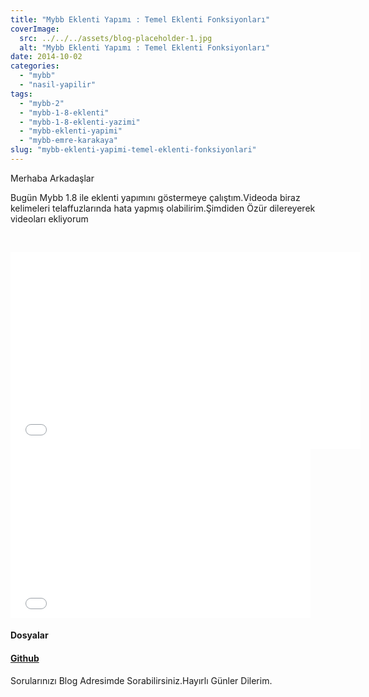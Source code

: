 ```yaml
---
title: "Mybb Eklenti Yapımı : Temel Eklenti Fonksiyonları"
coverImage:
  src: ../../../assets/blog-placeholder-1.jpg
  alt: "Mybb Eklenti Yapımı : Temel Eklenti Fonksiyonları"
date: 2014-10-02
categories: 
  - "mybb"
  - "nasil-yapilir"
tags: 
  - "mybb-2"
  - "mybb-1-8-eklenti"
  - "mybb-1-8-eklenti-yazimi"
  - "mybb-eklenti-yapimi"
  - "mybb-emre-karakaya"
slug: "mybb-eklenti-yapimi-temel-eklenti-fonksiyonlari"
---
```


Merhaba Arkadaşlar

Bugün Mybb 1.8 ile eklenti yapımını göstermeye çalıştım.Videoda biraz kelimeleri telaffuzlarında hata yapmış olabilirim.Şimdiden Özür dilereyerek videoları ekliyorum

 

<iframe width="560" height="315" src="//www.youtube.com/embed/bQp3K7CMlWA" frameborder="0" allowfullscreen="allowfullscreen"></iframe>

  

<iframe width="480" height="270" frameborder="0" src="//www.dailymotion.com/embed/video/x274dg6" allowfullscreen="allowfullscreen"></iframe>

#### Dosyalar

  

#### [Github](https://github.com/EmreKarakaya/Mybb-Eklenti-Yapimi/tree/master/Yeni-Dersler/1.Ders-Mybb-Temel-Eklenti-Fonksiyonlar "Github")

Sorularınızı Blog Adresimde Sorabilirsiniz.Hayırlı Günler Dilerim.
